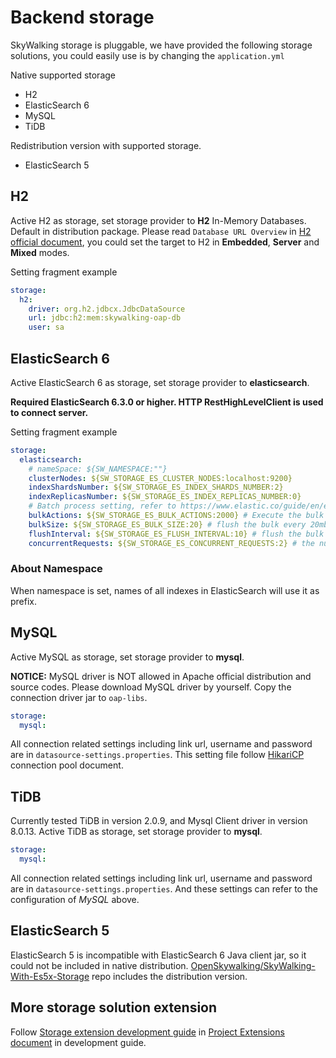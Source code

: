 # Backend storage

SkyWalking storage is pluggable, we have provided the following storage solutions, you could easily use is by changing
the `application.yml`

Native supported storage

- H2
- ElasticSearch 6
- MySQL
- TiDB

Redistribution version with supported storage.

- ElasticSearch 5

## H2

Active H2 as storage, set storage provider to **H2** In-Memory Databases. Default in distribution package. Please
read `Database URL Overview` in [H2 official document](http://www.h2database.com/html/features.html), you could set the
target to H2 in **Embedded**, **Server** and **Mixed** modes.

Setting fragment example

```yaml
storage:
  h2:
    driver: org.h2.jdbcx.JdbcDataSource
    url: jdbc:h2:mem:skywalking-oap-db
    user: sa
```

## ElasticSearch 6

Active ElasticSearch 6 as storage, set storage provider to **elasticsearch**.

**Required ElasticSearch 6.3.0 or higher. HTTP RestHighLevelClient is used to connect server.**

Setting fragment example

```yaml
storage:
  elasticsearch:
    # nameSpace: ${SW_NAMESPACE:""}
    clusterNodes: ${SW_STORAGE_ES_CLUSTER_NODES:localhost:9200}
    indexShardsNumber: ${SW_STORAGE_ES_INDEX_SHARDS_NUMBER:2}
    indexReplicasNumber: ${SW_STORAGE_ES_INDEX_REPLICAS_NUMBER:0}
    # Batch process setting, refer to https://www.elastic.co/guide/en/elasticsearch/client/java-api/5.5/java-docs-bulk-processor.html
    bulkActions: ${SW_STORAGE_ES_BULK_ACTIONS:2000} # Execute the bulk every 2000 requests
    bulkSize: ${SW_STORAGE_ES_BULK_SIZE:20} # flush the bulk every 20mb
    flushInterval: ${SW_STORAGE_ES_FLUSH_INTERVAL:10} # flush the bulk every 10 seconds whatever the number of requests
    concurrentRequests: ${SW_STORAGE_ES_CONCURRENT_REQUESTS:2} # the number of concurrent requests
```

### About Namespace

When namespace is set, names of all indexes in ElasticSearch will use it as prefix.

## MySQL

Active MySQL as storage, set storage provider to **mysql**.

**NOTICE:** MySQL driver is NOT allowed in Apache official distribution and source codes. Please download MySQL driver
by yourself. Copy the connection driver jar to `oap-libs`.

```yaml
storage:
  mysql:
```

All connection related settings including link url, username and password are in `datasource-settings.properties`. This
setting file follow [HikariCP](https://github.com/brettwooldridge/HikariCP) connection pool document.

## TiDB

Currently tested TiDB in version 2.0.9, and Mysql Client driver in version 8.0.13. Active TiDB as storage, set storage
provider to **mysql**.

```yaml
storage:
  mysql:
```

All connection related settings including link url, username and password are in `datasource-settings.properties`. And
these settings can refer to the configuration of *MySQL* above.

## ElasticSearch 5

ElasticSearch 5 is incompatible with ElasticSearch 6 Java client jar, so it could not be included in native
distribution.
[OpenSkywalking/SkyWalking-With-Es5x-Storage](https://github.com/OpenSkywalking/SkyWalking-With-Es5x-Storage) repo
includes the distribution version.

## More storage solution extension

Follow [Storage extension development guide](../../guides/storage-extention.md)
in [Project Extensions document](../../guides/README.md#project-extensions) in development guide.
